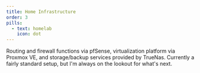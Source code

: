 ```yaml
---
title: Home Infrastructure
order: 3
pills:
  - text: homelab
    icon: dot
---
```

Routing and firewall functions via pfSense, virtualization platform via Proxmox VE, and storage/backup services provided by TrueNas. Currently a fairly standard setup, but I'm always on the lookout for what's next.
